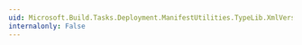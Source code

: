 ```yaml
---
uid: Microsoft.Build.Tasks.Deployment.ManifestUtilities.TypeLib.XmlVersion
internalonly: False
---
```

